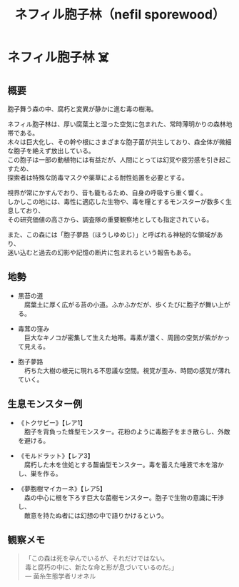 ﻿---
title: ネフィル胞子林（nefil sporewood）
layout: place
---

# ネフィル胞子林 ☠️

## 概要
胞子舞う森の中、腐朽と変異が静かに進む毒の樹海。

ネフィル胞子林は、厚い腐葉土と湿った空気に包まれた、常時薄明かりの森林地帯である。  
木々は巨大化し、その幹や根にさまざまな胞子菌が共生しており、森全体が微細な胞子を絶えず放出している。  
この胞子は一部の動植物には有益だが、人間にとっては幻覚や疲労感を引き起こすため、  
探索者は特殊な防毒マスクや薬草による耐性処置を必要とする。

視界が常にかすんでおり、音も籠もるため、自身の呼吸すら重く響く。  
しかしこの地には、毒性に適応した生物や、毒を糧とするモンスターが数多く生息しており、  
その研究価値の高さから、調査隊の重要観察地としても指定されている。

また、この森には「胞子夢路（ほうしゆめじ）」と呼ばれる神秘的な領域があり、  
迷い込むと過去の幻影や記憶の断片に包まれるという報告もある。

## 地勢
- 黒苔の道  
　腐葉土に厚く広がる苔の小道。ふかふかだが、歩くたびに胞子が舞い上がる。

- 毒茸の窪み  
　巨大なキノコが密集して生えた地帯。毒素が濃く、周囲の空気が紫がかって見える。

- 胞子夢路  
　朽ちた大樹の根元に現れる不思議な空間。視覚が歪み、時間の感覚が薄れていく。

## 生息モンスター例
- 《トクサビー》【レア1】  
　胞子を背負った蜂型モンスター。花粉のように毒胞子をまき散らし、外敵を避ける。

- 《モルドラット》【レア3】  
　腐朽した木を住処とする齧歯型モンスター。毒を蓄えた唾液で木を溶かし、巣を作る。

- 《夢胞樹マイカーネ》【レア5】  
　森の中心に根を下ろす巨大な菌樹モンスター。胞子で生物の意識に干渉し、  
　敵意を持たぬ者には幻想の中で語りかけるという。

## 観察メモ
> 「この森は死を孕んでいるが、それだけではない。  
> 毒と腐朽の中に、新たな命と形が息づいているのだ。」  
> ― 菌糸生態学者リオネル
